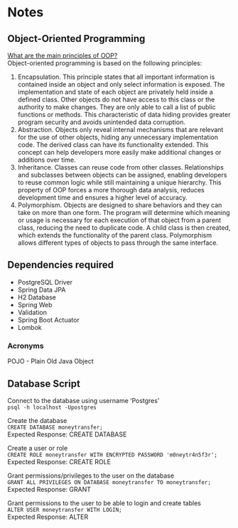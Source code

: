 # Notes

## Object-Oriented Programming
[What are the main principles of OOP?](https://searchapparchitecture.techtarget.com/definition/object-oriented-programming-OOP)  
Object-oriented programming is based on the following principles:  
1. Encapsulation. This principle states that all important information is contained inside an object and only select information is exposed. The implementation and state of each object are privately held inside a defined class. Other objects do not have access to this class or the authority to make changes. They are only able to call a list of public functions or methods. This characteristic of data hiding provides greater program security and avoids unintended data corruption.  
2. Abstraction. Objects only reveal internal mechanisms that are relevant for the use of other objects, hiding any unnecessary implementation code. The derived class can have its functionality extended. This concept can help developers more easily make additional changes or additions over time.  
3. Inheritance. Classes can reuse code from other classes. Relationships and subclasses between objects can be assigned, enabling developers to reuse common logic while still maintaining a unique hierarchy. This property of OOP forces a more thorough data analysis, reduces development time and ensures a higher level of accuracy.  
4. Polymorphism. Objects are designed to share behaviors and they can take on more than one form. The program will determine which meaning or usage is necessary for each execution of that object from a parent class, reducing the need to duplicate code. A child class is then created, which extends the functionality of the parent class. Polymorphism allows different types of objects to pass through the same interface.  

## Dependencies required
* PostgreSQL Driver  
* Spring Data JPA  
* H2 Database  
* Spring Web  
* Validation  
* Spring Boot Actuator  
* Lombok  

### Acronyms
POJO - Plain Old Java Object

## Database Script
Connect to the database using username ‘Postgres’  
`psql -h localhost -Upostgres`

Create the database  
`CREATE DATABASE moneytransfer;`  
Expected Response: CREATE DATABASE

Create a user or role  
`CREATE ROLE moneytransfer WITH ENCRYPTED PASSWORD 'm0neytr4n5f3r';`  
Expected Response: CREATE ROLE  

Grant permissions/privileges to the user on the database  
`GRANT ALL PRIVILEGES ON DATABASE moneytransfer TO moneytransfer;`  
Expected Response: GRANT  

Grant permissions to the user to be able to login and create tables  
`ALTER USER moneytransfer WITH LOGIN;`   
Expected Response: ALTER  
